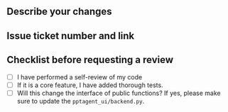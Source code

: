 ## Describe your changes

## Issue ticket number and link

## Checklist before requesting a review
- [ ] I have performed a self-review of my code
- [ ] If it is a core feature, I have added thorough tests.
- [ ] Will this change the interface of public functions? If yes, please make sure to update the `pptagent_ui/backend.py`.
